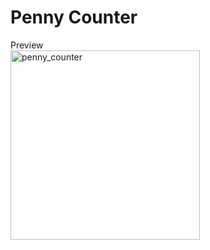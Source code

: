 # Penny Counter

Preview
<br>
<img width="303" alt="penny_counter" src="https://user-images.githubusercontent.com/17452349/158961818-1f18cb3a-e40a-4c0a-af37-14445de4459b.png">
